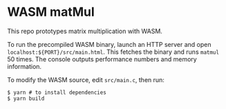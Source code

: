 # WASM matMul

This repo prototypes matrix multiplication with WASM.

To run the precompiled WASM binary, launch an HTTP server and open `localhost:${PORT}/src/main.html`. This fetches the binary and runs `matmul` 50 times. The console outputs performance numbers and memory information.

To modify the WASM source, edit `src/main.c`, then run:

    $ yarn # to install dependencies
    $ yarn build